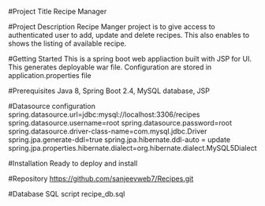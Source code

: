 #Project Title
Recipe Manager

#Project Description
Recipe Manger project is to give access to authenticated user to add,
update and delete recipes. This also enables to shows the listing of available recipe.

#Getting Started
This is a spring boot web appliaction built with JSP for UI.
This generates deployable war file.
Configuration are stored in application.properties file

#Prerequisites
Java 8,
Spring Boot 2.4,
MySQL database,
JSP

#Datasource configuration
spring.datasource.url=jdbc:mysql://localhost:3306/recipes
spring.datasource.username=root
spring.datasource.password=root
spring.datasource.driver-class-name=com.mysql.jdbc.Driver
spring.jpa.generate-ddl=true
spring.jpa.hibernate.ddl-auto = update
spring.jpa.properties.hibernate.dialect=org.hibernate.dialect.MySQL5Dialect

#Installation
Ready to deploy and install

#Repository
https://github.com/sanjeevweb7/Recipes.git
 
#Database SQL script
recipe_db.sql
